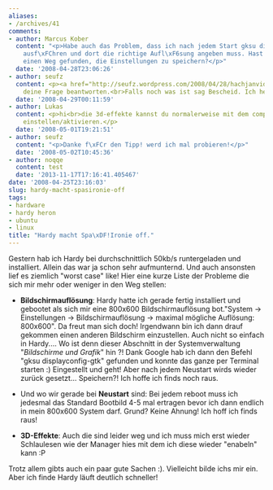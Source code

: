 ```yaml
---
aliases:
- /archives/41
comments:
- author: Marcus Kober
  content: "<p>Habe auch das Problem, dass ich nach jedem Start gksu displayconfig-gtk
    ausf\xFChren und dort die richtige Aufl\xF6sung angeben muss. Hast Du mittlerweile
    einen Weg gefunden, die Einstellungen zu speichern?</p>"
  date: '2008-04-28T23:06:26'
- author: seufz
  content: <p><a href="http://seufz.wordpress.com/2008/04/28/hachjanvidia/" rel="nofollow">http://seufz.wordpress.com/2008/04/28/hachjanvidia/</a><br>;)</p><p>Sollte
    deine Frage beantworten.<br>Falls noch was ist sag Bescheid. Ich helf gerne.</p>
  date: '2008-04-29T00:11:59'
- author: Lukas
  content: <p>hi<br>die 3d-effekte kannst du normalerweise mit dem compizconfig-settings-manager
    einstellen/aktivieren.</p>
  date: '2008-05-01T19:21:51'
- author: seufz
  content: "<p>Danke f\xFCr den Tipp! werd ich mal probieren!</p>"
  date: '2008-05-02T10:45:36'
- author: noqqe
  content: test
  date: '2013-11-17T17:16:41.405467'
date: '2008-04-25T23:16:03'
slug: hardy-macht-spasironie-off
tags:
- hardware
- hardy heron
- ubuntu
- linux
title: "Hardy macht Spa\xDF!Ironie off."
---
```


Gestern hab ich Hardy bei durchschnittlich 50kb/s runtergeladen und installiert. Allein das war ja schon sehr aufmunternd.
Und auch ansonsten lief es ziemlich "worst case" like! Hier eine kurze Liste der Probleme die sich
mir mehr oder weniger in den Weg stellen:

  * **Bildschirmauflösung**: Hardy hatte ich gerade fertig installiert und gebootet als
  sich mir eine 800x600 Bildschirmauflösung bot."System -> Einstellungen -> Bildschirmauflösung -> maximal mögliche Auflösung: 800x600".
  Da freut man sich doch! Irgendwann bin ich dann drauf gekommen einen anderen Bildschirm einzustellen.
  Auch nicht so einfach in Hardy.... Wo ist denn dieser Abschnitt in der Systemverwaltung "_Bildschirme und Grafik_" hin ?! Dank Google hab ich dann den Befehl
  "gksu displayconfig-gtk" gefunden und konnte das ganze per Terminal starten :) Eingestellt und geht!
  Aber nach jedem Neustart wirds wieder zurück gesetzt... Speichern?! Ich hoffe ich finds noch raus.

  * Und wo wir gerade bei **Neustart** sind: Bei jedem reboot muss ich jedesmal das Standard Bootbild 4-5 mal ertragen bevor ich dann
  endlich in mein 800x600 System darf. Grund? Keine Ahnung! Ich hoff ich finds raus!

  * **3D-Effekte**: Auch die sind leider weg und ich muss mich erst wieder Schlaulesen
  wie der Manager hies mit dem ich diese wieder "enabeln" kann :P

Trotz allem gibts auch ein paar gute Sachen :). Vielleicht bilde ichs mir ein. Aber ich finde Hardy läuft
deutlich schneller!
